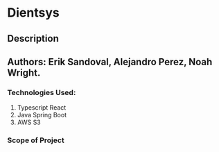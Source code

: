 # Dientsys

## Description

## Authors: Erik Sandoval, Alejandro Perez, Noah Wright.

### Technologies Used:

1. Typescript React
2. Java Spring Boot
3. AWS S3

### Scope of Project


